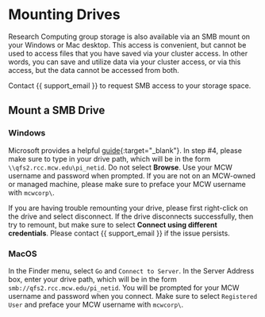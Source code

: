 # Mounting Drives

Research Computing group storage is also available via an SMB mount on your Windows or Mac desktop. This access is convenient, but cannot be used to access files that you have saved via your cluster access. In other words, you can save and utilize data via your cluster access, or via this access, but the data cannot be accessed from both.

Contact {{ support_email }} to request SMB access to your storage space.

## Mount a SMB Drive

### Windows

Microsoft provides a helpful [guide](https://support.microsoft.com/en-us/windows/map-a-network-drive-in-windows-29ce55d1-34e3-a7e2-4801-131475f9557d){:target="_blank"}. In step #4, please make sure to type in your drive path, which will be in the form `\\qfs2.rcc.mcw.edu\pi_netid`. Do not select **Browse**. Use your MCW username and password when prompted. If you are not on an MCW-owned or managed machine, please make sure to preface your MCW username with `mcwcorp\`.

If you are having trouble remounting your drive, please first right-click on the drive and select disconnect. If the drive disconnects successfully, then try to remount, but make sure to select **Connect using different credentials**. Please contact {{ support_email }} if the issue persists.

### MacOS

In the Finder menu, select `Go` and `Connect to Server`. In the Server Address box, enter your drive path, which will be in the form `smb://qfs2.rcc.mcw.edu/pi_netid`. You will be prompted for your MCW username and password when you connect. Make sure to select `Registered User` and preface your MCW username with `mcwcorp\`.

